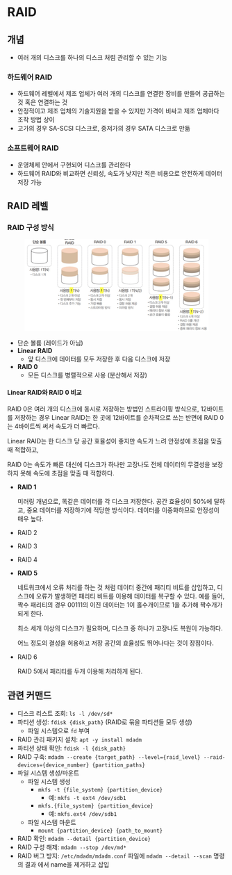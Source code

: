# RAID

## 개념

* 여러 개의 디스크를 하나의 디스크 처럼 관리할 수 있는 기능

### 하드웨어 RAID

* 하드웨어 레벨에서 제조 업체가 여러 개의 디스크를 연결한 장비를 만들어 공급하는 것 혹은 연결하는 것
* 안정적이고 제조 업체의 기술지원을 받을 수 있지만 가격이 비싸고 제조 업체마다 조작 방법 상이
* 고가의 경우 SA-SCSI 디스크로, 중저가의 경우 SATA 디스크로 만듦

### 소프트웨어 RAID

* 운영체제 안에서 구현되어 디스크를 관리한다
* 하드웨어 RAID와 비교하면 신뢰성, 속도가 낮지만 적은 비용으로 안전하게 데이터 저장 가능

## RAID 레벨

### RAID 구성 방식

<figure><img src=".gitbook/assets/Screenshot 2023-12-05 at 23.46.46.png" alt=""><figcaption></figcaption></figure>

* 단순 볼륨 (레이드가 아님)
* **Linear RAID**
  * 앞 디스크에 데이터를 모두 저장한 후 다음 디스크에 저장
* **RAID 0**
  * 모든 디스크를 병렬적으로 사용 (분산해서 저장)

#### Linear RAID와 RAID 0 비교

RAID 0은 여러 개의 디스크에 동시로 저장하는 방법인 스트라이핑 방식으로, 12바이트를 저장하는 경우 Linear RAID는 한 곳에 12바이트를 순차적으로 쓰는 반면에 RAID 0는 4바이트씩 써서 속도가 더 빠르다.

Linear RAID는 한 디스크 당 공간 효율성이 좋지만 속도가 느려 안정성에 초점을 맞출 때 적합하고,

RAID 0는 속도가 빠른 대신에 디스크가 하나만 고장나도 전체 데이터의 무결성을 보장하지 못해 속도에 초점을 맞출 때 적합하다.&#x20;

*   **RAID 1**

    미러링 개념으로, 똑같은 데이터를 각 디스크 저장한다. 공간 효율성이 50%에 달하고, 중요 데이터를 저장하기에 적당한 방식이다. 데이터를 이중화하므로 안정성이 매우 높다.
* RAID 2
* RAID 3
* RAID 4
*   **RAID 5**

    네트워크에서 오류 처리를 하는 것 처럼 데이터 중간에 패리티 비트를 삽입하고, 디스크에 오류가 발생하면 패리티 비트를 이용해 데이터를 복구할 수 있다. 예를 들어, 짝수 패리티의 경우 00111의 이진 데이터는 1이 홀수개이므로 1을 추가해 짝수개가 되게 한다.

    최소 세개 이상의 디스크가 필요하며, 디스크 중 하나가 고장나도 복원이 가능하다.

    어느 정도의 결성을 허용하고 저장 공간의 효율성도 뛰어나다는 것이 장점이다.
*   RAID 6

    RAID 5에서 패리티를 두개 이용해 처리하게 된다.

## 관련 커맨드

* 디스크 리스트 조회: `ls -l /dev/sd*`
* 파티션 생성: `fdisk {disk_path}` (RAID로 묶을 파티션들 모두 생성)
  * 파일 시스템으로 `fd` 부여
* RAID 관리 패키지 설치: `apt -y install mdadm`&#x20;
* 파티션 상태 확인: `fdisk -l {disk_path}`
* RAID 구축: `mdadm --create {target_path} --level={raid_level} --raid-devices={device_number} {partition_paths}`
* 파일 시스템 생성/마운트
  * 파일 시스템 생성
    * `mkfs -t {file_system} {partition_device}`
      * 예: `mkfs -t ext4 /dev/sdb1`
    * `mkfs.{file_system} {partition_device}`
      * 예: `mkfs.ext4 /dev/sdb1`
  * 파일 시스템 마운트
    * `mount {partition_device} {path_to_mount}`
* RAID 확인: `mdadm --detail {partition_device}`
* RAID 구성 해제: `mdadm --stop /dev/md*`
* RAID 버그 방지: `/etc/mdadm/mdadm.conf` 파일에 `mdadm --detail --scan` 명령의 결과 에서 name을 제거하고 삽입
